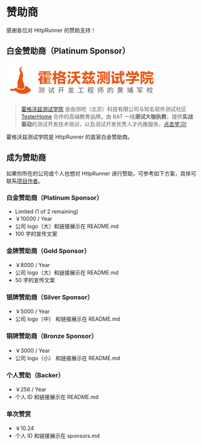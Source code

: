 # 赞助商

感谢各位对 HttpRunner 的赞助支持！

## 白金赞助商（Platinum Sponsor）

[<img src="./hogwarts.png" alt="霍格沃兹测试学院" width="400">](https://testing-studio.com)

> [霍格沃兹测试学院](https://testing-studio.com) 是由测吧（北京）科技有限公司与知名软件测试社区 [TesterHome](https://testerhome.com/) 合作的高端教育品牌。由 BAT 一线**测试大咖执教**，提供**实战驱动**的测试开发技术培训，以及测试开发优秀人才内推服务。[点击学习!](https://ke.qq.com/course/348893?flowToken=1014523)

霍格沃兹测试学院是 HttpRunner 的首家白金赞助商。 

## 成为赞助商

如果你所在的公司或个人也想对 HttpRunner 进行赞助，可参考如下方案，具体可联系[项目作者](mailto:mail@debugtalk.com)。

### 白金赞助商（Platinum Sponsor）

- Limited (1 of 2 remaining)
- ￥10000 / Year
- 公司 logo（大）和链接展示在 README.md
- 100 字的宣传文案

### 金牌赞助商（Gold Sponsor）

- ￥8000 / Year
- 公司 logo（大）和链接展示在 README.md
- 50 字的宣传文案

### 银牌赞助商（Silver Sponsor）

- ￥5000 / Year
- 公司 logo（中） 和链接展示在 README.md

### 铜牌赞助商（Bronze Sponsor）

- ￥3000 / Year
- 公司 logo（小） 和链接展示在 README.md

### 个人赞助（Backer）

- ￥256 / Year
- 个人 ID 和链接展示在 README.md

### 单次赞赏

- ￥10.24
- 个人 ID 和链接展示在 sponsors.md
